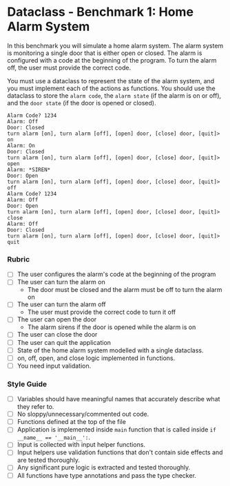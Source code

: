 # Dataclass - Benchmark 1: Home Alarm System

In this benchmark you will simulate a home alarm system. The alarm system is monitoring a single door that is either open or closed. The alarm is configured with a code at the beginning of the program. To turn the alarm off, the user must provide the correct code.

You must use a dataclass to represent the state of the alarm system, and you must implement each of the actions as functions. You should use the dataclass to store the `alarm code`, the `alarm state` (if the alarm is on or off), and the `door state` (if the door is opened or closed).

```
Alarm Code? 1234
Alarm: Off
Door: Closed
turn alarm [on], turn alarm [off], [open] door, [close] door, [quit]> on
Alarm: On
Door: Closed
turn alarm [on], turn alarm [off], [open] door, [close] door, [quit]> open
Alarm: *SIREN*
Door: Open
turn alarm [on], turn alarm [off], [open] door, [close] door, [quit]> off
Alarm Code? 1234
Alarm: Off
Door: Open
turn alarm [on], turn alarm [off], [open] door, [close] door, [quit]> close
Alarm: Off
Door: Closed
turn alarm [on], turn alarm [off], [open] door, [close] door, [quit]> quit
```

### Rubric

- [ ] The user configures the alarm's code at the beginning of the program
- [ ] The user can turn the alarm on
    - The door must be closed and the alarm must be off to turn the alarm on
- [ ] The user can turn the alarm off
    - The user must provide the correct code to turn it off
- [ ] The user can open the door
    - The alarm sirens if the door is opened while the alarm is on
- [ ] The user can close the door
- [ ] The user can quit the application
- [ ] State of the home alarm system modelled with a single dataclass.
- [ ] on, off, open, and close logic implemented in functions.
- [ ] You need input validation.

### Style Guide

- [ ] Variables should have meaningful names that accurately describe what they refer to.
- [ ] No sloppy/unnecessary/commented out code.
- [ ] Functions defined at the top of the file
- [ ] Application is implemented inside `main` function that is called inside `if __name__ == '__main__':`.
- [ ] Input is collected with input helper functions.
- [ ] Input helpers use validation functions that don't contain side effects and are tested thoroughly.
- [ ] Any significant pure logic is extracted and tested thoroughly.
- [ ] All functions have type annotations and pass the type checker.